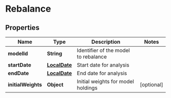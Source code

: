 
# Rebalance

## Properties
Name | Type | Description | Notes
------------ | ------------- | ------------- | -------------
**modelId** | **String** | Identifier of the model to rebalance | 
**startDate** | [**LocalDate**](LocalDate.md) | Start date for analysis | 
**endDate** | [**LocalDate**](LocalDate.md) | End date for analysis | 
**initialWeights** | **Object** | Initial weights for model holdings |  [optional]



